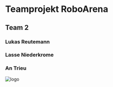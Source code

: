 # Teamprojekt RoboArena
## Team 2
### Lukas Reutemann
### Lasse Niederkrome
### An Trieu
![logo](https://www.mobygames.com/images/covers/l/181687-paradroid-commodore-64-front-cover.jpg)